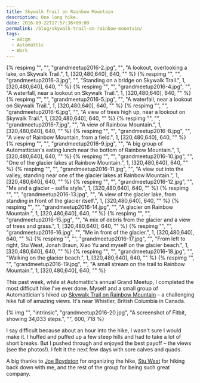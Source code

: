 ```yaml
---
title: Skywalk Trail on Rainbow Mountain
description: One long hike.
date: 2016-09-22T17:57:36+00:00
permalink: /blog/skywalk-trail-on-rainbow-mountain/
tags:
  - a8cgm
  - Automattic
  - Work
---
```


<div class="reel" role="region" aria-label="Skywalk Trail on Rainbow Mountain image gallery" tabindex="0">
  {% respimg "", "", "grandmeetup2016-2.jpg", "", "A lookout, overlooking a lake, on Skywalk Trail.", 1, [320,480,640], 640, "" %}
  {% respimg "", "", "grandmeetup2016-3.jpg", "", "Standing on a bridge on Skywalk Trail.", 1, [320,480,640], 640, "" %}
  {% respimg "", "", "grandmeetup2016-4.jpg", "", "A waterfall, near a lookout on Skywalk Trail.", 1, [320,480,640], 640, "" %}
  {% respimg "", "", "grandmeetup2016-5.jpg", "", "A waterfall, near a lookout on Skywalk Trail.", 1, [320,480,640], 640, "" %}
  {% respimg "", "", "grandmeetup2016-6.jpg", "", "A view of trees high up, near a lookout on Skywalk Trail.", 1, [320,480,640], 640, "" %}
  {% respimg "", "", "grandmeetup2016-7.jpg", "", "A view of Rainbow Mountain.", 1, [320,480,640], 640, "" %}
  {% respimg "", "", "grandmeetup2016-8.jpg", "", "A view of Rainbow Mountain, from a field.", 1, [320,480,640], 640, "" %}
  {% respimg "", "", "grandmeetup2016-9.jpg", "", "A big group of Automattician's eating lunch near the bottom of Rainbow Mountain.", 1, [320,480,640], 640, "" %}
  {% respimg "", "", "grandmeetup2016-10.jpg", "", "One of the glacier lakes at Rainbow Mountain.", 1, [320,480,640], 640, "" %}
  {% respimg "", "", "grandmeetup2016-11.jpg", "", "A view out into the valley, standing near one of the glacier lakes at Rainbow Mountain.", 1, [320,480,640], 640, "" %}
  {% respimg "", "", "grandmeetup2016-12.jpg", "", "Me and a glacier – selfie style.", 1, [320,480,640], 640, "" %}
  {% respimg "", "", "grandmeetup2016-13.jpg", "", "A view of the glacier lake, from standing in front of the glacier itself.", 1, [320,480,640], 640, "" %}
  {% respimg "", "", "grandmeetup2016-14.jpg", "", "A glacier on Rainbow Mountain.", 1, [320,480,640], 640, "" %}
  {% respimg "", "", "grandmeetup2016-15.jpg", "", "A mix of debris from the glacier and a view of trees and grass.", 1, [320,480,640], 640, "" %}
  {% respimg "", "", "grandmeetup2016-16.jpg", "", "Me in front of the glacier.", 1, [320,480,640], 640, "" %}
  {% respimg "", "", "grandmeetup2016-17.jpg", "", "From left to right, Stu West, Jonah Braun, Xiao Yu and myself on the glacier beach.", 1, [320,480,640], 640, "" %}
  {% respimg "", "", "grandmeetup2016-18.jpg", "", "Walking on the glacier beach.", 1, [320,480,640], 640, "" %}
  {% respimg "", "", "grandmeetup2016-19.jpg", "", "A small stream on the trail to Rainbow Mountain.", 1, [320,480,640], 640, "" %}
</div>

This past week, while at Automattic's annual Grand Meetup, I completed the most difficult hike I've ever done. Myself and a small group of Automattician's hiked up [Skywalk Trail on Rainbow Mountain](http://localwhistler.com/news/2015/08/17/skywalk-trail/) – a challenging hike full of amazing views. It's near Whistler, British Columbia in Canada.

{% img "", "intrinsic", "grandmeetup2016-20.jpg", "A screenshot of Fitbit, showing 34,033 steps.", "", 600, 718 %}

I say difficult because about an hour into the hike, I wasn't sure I would make it. I huffed and puffed up a few steep hills and had to take a lot of short breaks. But I pushed through and enjoyed the best payoff – the views (see the photos!). I felt it the next few days with sore calves and quads.

A big thanks to [Joe Boydston](https://crazyrunningguy.com) for organizing the hike, [Stu West](https://stuwest.org) for hiking back down with me, and the rest of the group for being such great company.

